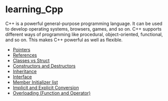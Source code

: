 # learning_Cpp

C++ is a powerful general-purpose programming language. It can be used to develop operating systems, browsers, games, and so on. C++ supports different ways of programming like procedural, object-oriented, functional, and so on. This makes C++ powerful as well as flexible.

- [Pointers](./Documentation/1.%20Pointers)
- [References](./Documentation/2.%20References)
- [Classes vs Struct](./Documentation/3.%20Classes%20vs%20Struct)
- [Constructors and Destructors](./Documentation/4.%20Constructors%20and%20Destructors)
- [Inheritance](./Documentation/5.%20Inheritance)
- [Interface](./Documentation/6.%20Interface)
- [Member Initializer list](./Documentation/7.%20Member%20Initializer%20list)
- [Implicit and Explicit Conversion](./Documentation/8.%20Implicit%20and%20Explicit%20Conversion)
- [Overloading (Function and Operator)](./Documentation/10.%20Overloading%20(Function%20and%20Operator))

